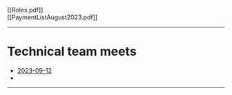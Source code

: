 [[Roles.pdf]]  
[[PaymentListAugust2023.pdf]]

---

# Technical team meets

- [2023-09-12](2023-09-12.md)
- 

---

